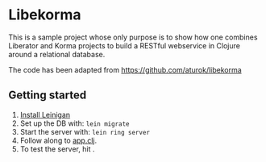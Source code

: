 # Libekorma

This is a sample project whose only purpose is to show how one combines Liberator and Korma projects to build a RESTful webservice in Clojure around a relational database.

The code has been adapted from https://github.com/aturok/libekorma

## Getting started

1. [Install Leinigan](http://leiningen.org/#install)
1. Set up the DB with: `lein migrate`
1. Start the server with: `lein ring server`
1. Follow along to [app.clj](/src/libekorma/app.clj).
1. To test the server, hit [](http://localhost:3000/tasks).
